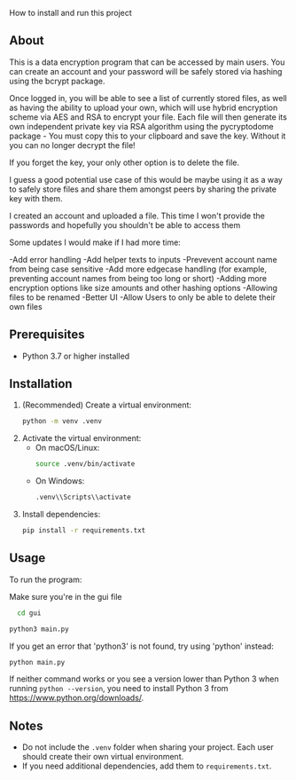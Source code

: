 How to install and run this project

## About

This is a data encryption program that can be accessed by main users. You can create an account and your password will be safely stored via hashing using the bcrypt package.

Once logged in, you will be able to see a list of currently stored files, as well as having the ability to upload your own, which will use hybrid encryption scheme via AES and RSA to encrypt your file. Each file will then generate its own independent private key via RSA algorithm using the pycryptodome package - You must copy this to your clipboard and save the key. Without it you can no longer decrypt the file!

If you forget the key, your only other option is to delete the file.

I guess a good potential use case of this would be maybe using it as a way to safely store files and share them amongst peers by sharing the private key with them.

I created an account and uploaded a file. This time I won't provide the passwords and hopefully you shouldn't be able to access them

Some updates I would make if I had more time:

-Add error handling
-Add helper texts to inputs
-Prevevent account name from being case sensitive
-Add more edgecase handling (for example, preventing account names from being too long or short)
-Adding more encryption options like size amounts and other hashing options
-Allowing files to be renamed
-Better UI
-Allow Users to only be able to delete their own files

## Prerequisites

- Python 3.7 or higher installed

## Installation

1. (Recommended) Create a virtual environment:
   ```sh
   python -m venv .venv
   ```
2. Activate the virtual environment:
   - On macOS/Linux:
     ```sh
     source .venv/bin/activate
     ```
   - On Windows:
     ```sh
     .venv\\Scripts\\activate
     ```
3. Install dependencies:
   ```sh
   pip install -r requirements.txt
   ```

## Usage

To run the program:

Make sure you're in the gui file

```sh
  cd gui
```

```sh
python3 main.py
```

If you get an error that 'python3' is not found, try using 'python' instead:

```sh
python main.py
```

If neither command works or you see a version lower than Python 3 when running `python --version`, you need to install Python 3 from https://www.python.org/downloads/.

## Notes

- Do not include the `.venv` folder when sharing your project. Each user should create their own virtual environment.
- If you need additional dependencies, add them to `requirements.txt`.
